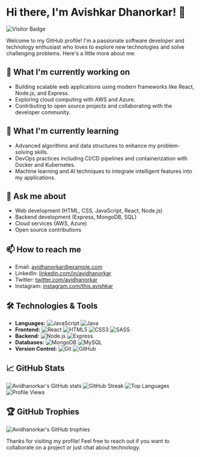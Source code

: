 # Hi there, I'm Avishkar Dhanorkar! 👋

![Visitor Badge](https://visitor-badge.glitch.me/badge?page_id=avidhanorkar.avidhanorkar)

Welcome to my GitHub profile! I'm a passionate software developer and technology enthusiast who loves to explore new technologies and solve challenging problems. Here's a little more about me:

## 🔭 What I'm currently working on
- Building scalable web applications using modern frameworks like React, Node.js, and Express.
- Exploring cloud computing with AWS and Azure.
- Contributing to open source projects and collaborating with the developer community.

## 🌱 What I'm currently learning
- Advanced algorithms and data structures to enhance my problem-solving skills.
- DevOps practices including CI/CD pipelines and containerization with Docker and Kubernetes.
- Machine learning and AI techniques to integrate intelligent features into my applications.

## 💬 Ask me about
- Web development (HTML, CSS, JavaScript, React, Node.js)
- Backend development (Express, MongoDB, SQL)
- Cloud services (AWS, Azure)
- Open source contributions

## 📫 How to reach me
- Email: [avidhanorkar@example.com](mailto:avidhanorkar@example.com)
- LinkedIn: [linkedin.com/in/avidhanorkar](https://www.linkedin.com/in/avidhanorkar)
- Twitter: [twitter.com/avidhanorkar](https://twitter.com/avidhanorkar)
- Instagram: [instagram.com/this.avishkar](https://instagram.com/this.avishkar)
  
## 🛠️ Technologies & Tools
- **Languages:** ![JavaScript](https://img.shields.io/badge/-JavaScript-05122A?style=flat&logo=javascript) ![Java](https://img.shields.io/badge/-Java-05122A?style=flat&logo=java)
- **Frontend:** ![React](https://img.shields.io/badge/-React-05122A?style=flat&logo=react) ![HTML5](https://img.shields.io/badge/-HTML5-05122A?style=flat&logo=html5) ![CSS3](https://img.shields.io/badge/-CSS3-05122A?style=flat&logo=css3) ![SASS](https://img.shields.io/badge/-SASS-05122A?style=flat&logo=sass)
- **Backend:** ![Node.js](https://img.shields.io/badge/-Node.js-05122A?style=flat&logo=node.js) ![Express](https://img.shields.io/badge/-Express-05122A?style=flat&logo=express)
- **Databases:** ![MongoDB](https://img.shields.io/badge/-MongoDB-05122A?style=flat&logo=mongodb) ![MySQL](https://img.shields.io/badge/-MySQL-05122A?style=flat&logo=mysql)
- **Version Control:** ![Git](https://img.shields.io/badge/-Git-05122A?style=flat&logo=git) ![GitHub](https://img.shields.io/badge/-GitHub-05122A?style=flat&logo=github)

## 📈 GitHub Stats
![Avidhanorkar's GitHub stats](https://github-readme-stats.vercel.app/api?username=avidhanorkar&show_icons=true&theme=radical)
![GitHub Streak]([https://github-readme-streak-stats.herokuapp.com/?user=avidhanorkar&theme=radical])
![Top Languages](https://github-readme-stats.vercel.app/api/top-langs/?username=avidhanorkar&layout=compact&theme=radical)
![Profile Views](https://komarev.com/ghpvc/?username=avidhanorkar&color=blueviolet)


## 🏆 GitHub Trophies
![Avidhanorkar's GitHub trophies](https://github-profile-trophy.vercel.app/?username=avidhanorkar&theme=radical)

Thanks for visiting my profile! Feel free to reach out if you want to collaborate on a project or just chat about technology.
